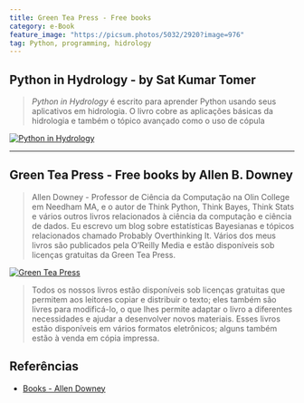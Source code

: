 ```yaml
---
title: Green Tea Press - Free books
category: e-Book
feature_image: "https://picsum.photos/5032/2920?image=976"
tag: Python, programming, hidrology
---
```

## Python in Hydrology - by Sat Kumar Tomer
> *Python in Hydrology* é escrito para aprender Python usando seus aplicativos em hidrologia. O livro cobre as aplicações básicas da hidrologia e também o tópico avançado como o uso de cópula

[![Python in Hydrology](https://github.com/geosaber/r4geo/raw/gh-pages/img/PyHidrology.png)](http://www.greenteapress.com/pythonhydro/pythonhydro.html)

---

## Green Tea Press - Free books by Allen B. Downey
> Allen Downey - Professor de Ciência da Computação na Olin College em Needham MA, e o autor de Think Python, Think Bayes, Think Stats e vários outros livros relacionados à ciência da computação e ciência de dados.
> Eu escrevo um blog sobre estatísticas Bayesianas e tópicos relacionados chamado Probably Overthinking It. Vários dos meus livros são publicados pela O’Reilly Media e estão disponíveis sob licenças gratuitas da Green Tea Press.

[![Green Tea Press](https://github.com/geosaber/r4geo/raw/gh-pages/img/covers.png)](http://www.allendowney.com)

> Todos os nossos livros estão disponíveis sob licenças gratuitas que permitem aos leitores copiar e distribuir o texto; eles também são livres para modificá-lo, o que lhes permite adaptar o livro a diferentes necessidades e ajudar a desenvolver novos materiais.
>Esses livros estão disponíveis em vários formatos eletrônicos; alguns também estão à venda em cópia impressa.

## Referências
- [Books - Allen Downey](http://www.allendowney.com/wp/books)
